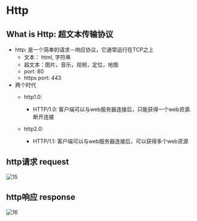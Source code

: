 # Http
## What is Http: 超文本传输协议
- http: 是一个简单的请求－响应协议，它通常运行在TCP之上
    - 文本： html, 字符串
    - 超文本：图片，音乐，视频，定位，地图
    - port: 80
    - https port: 443
- 两个时代
    - http1.0: 
        - HTTP/1.0: 客户端可以与web服务器连接后，只能获得一个web资源. 断开连接

    - http2.0: 
        - HTTP/1.1: 客户端可以与web服务器连接后，可以获得多个web资源

## http请求 request
![15]()
## http响应 response
![16]()
